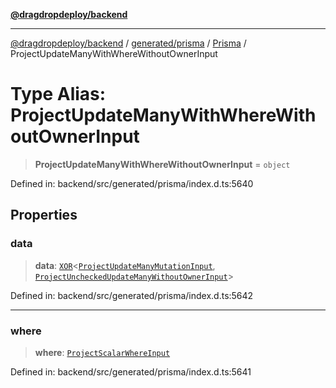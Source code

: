 [**@dragdropdeploy/backend**](../../../../../README.md)

***

[@dragdropdeploy/backend](../../../../../README.md) / [generated/prisma](../../../README.md) / [Prisma](../README.md) / ProjectUpdateManyWithWhereWithoutOwnerInput

# Type Alias: ProjectUpdateManyWithWhereWithoutOwnerInput

> **ProjectUpdateManyWithWhereWithoutOwnerInput** = `object`

Defined in: backend/src/generated/prisma/index.d.ts:5640

## Properties

### data

> **data**: [`XOR`](XOR.md)\<[`ProjectUpdateManyMutationInput`](ProjectUpdateManyMutationInput.md), [`ProjectUncheckedUpdateManyWithoutOwnerInput`](ProjectUncheckedUpdateManyWithoutOwnerInput.md)\>

Defined in: backend/src/generated/prisma/index.d.ts:5642

***

### where

> **where**: [`ProjectScalarWhereInput`](ProjectScalarWhereInput.md)

Defined in: backend/src/generated/prisma/index.d.ts:5641
